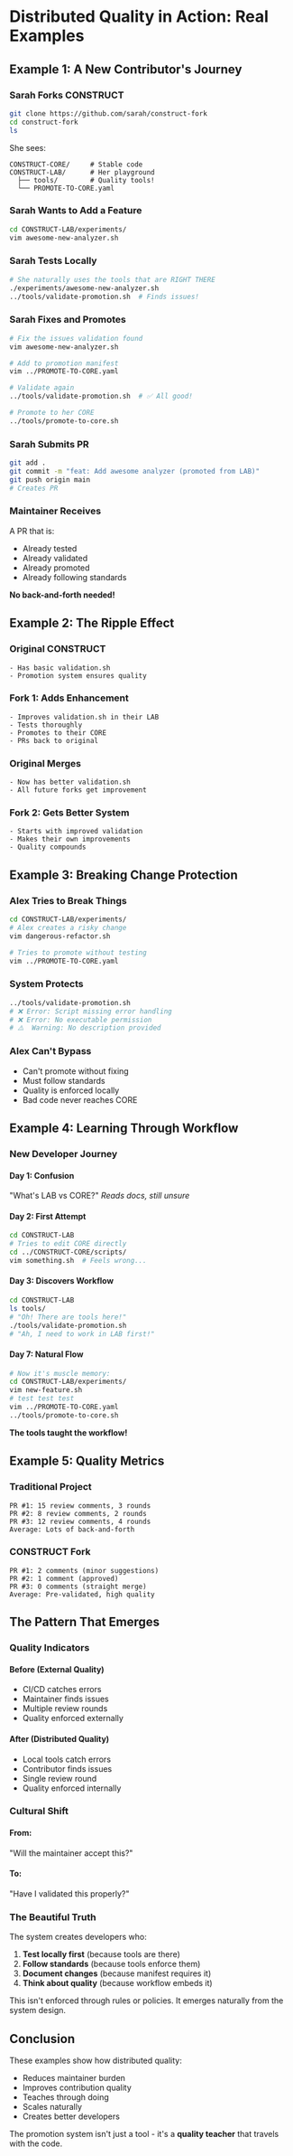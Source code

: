 # Distributed Quality in Action: Real Examples

## Example 1: A New Contributor's Journey

### Sarah Forks CONSTRUCT
```bash
git clone https://github.com/sarah/construct-fork
cd construct-fork
ls
```

She sees:
```
CONSTRUCT-CORE/     # Stable code
CONSTRUCT-LAB/      # Her playground
  ├── tools/        # Quality tools!
  └── PROMOTE-TO-CORE.yaml
```

### Sarah Wants to Add a Feature
```bash
cd CONSTRUCT-LAB/experiments/
vim awesome-new-analyzer.sh
```

### Sarah Tests Locally
```bash
# She naturally uses the tools that are RIGHT THERE
./experiments/awesome-new-analyzer.sh
../tools/validate-promotion.sh  # Finds issues!
```

### Sarah Fixes and Promotes
```bash
# Fix the issues validation found
vim awesome-new-analyzer.sh

# Add to promotion manifest
vim ../PROMOTE-TO-CORE.yaml

# Validate again
../tools/validate-promotion.sh  # ✅ All good!

# Promote to her CORE
../tools/promote-to-core.sh
```

### Sarah Submits PR
```bash
git add .
git commit -m "feat: Add awesome analyzer (promoted from LAB)"
git push origin main
# Creates PR
```

### Maintainer Receives
A PR that is:
- Already tested
- Already validated  
- Already promoted
- Already following standards

**No back-and-forth needed!**

## Example 2: The Ripple Effect

### Original CONSTRUCT
```
- Has basic validation.sh
- Promotion system ensures quality
```

### Fork 1: Adds Enhancement
```
- Improves validation.sh in their LAB
- Tests thoroughly
- Promotes to their CORE
- PRs back to original
```

### Original Merges
```
- Now has better validation.sh
- All future forks get improvement
```

### Fork 2: Gets Better System
```
- Starts with improved validation
- Makes their own improvements
- Quality compounds
```

## Example 3: Breaking Change Protection

### Alex Tries to Break Things
```bash
cd CONSTRUCT-LAB/experiments/
# Alex creates a risky change
vim dangerous-refactor.sh

# Tries to promote without testing
vim ../PROMOTE-TO-CORE.yaml
```

### System Protects
```bash
../tools/validate-promotion.sh
# ❌ Error: Script missing error handling
# ❌ Error: No executable permission
# ⚠️  Warning: No description provided
```

### Alex Can't Bypass
- Can't promote without fixing
- Must follow standards
- Quality is enforced locally
- Bad code never reaches CORE

## Example 4: Learning Through Workflow

### New Developer Journey

#### Day 1: Confusion
"What's LAB vs CORE?"
*Reads docs, still unsure*

#### Day 2: First Attempt
```bash
cd CONSTRUCT-LAB
# Tries to edit CORE directly
cd ../CONSTRUCT-CORE/scripts/
vim something.sh  # Feels wrong...
```

#### Day 3: Discovers Workflow
```bash
cd CONSTRUCT-LAB
ls tools/
# "Oh! There are tools here!"
./tools/validate-promotion.sh
# "Ah, I need to work in LAB first!"
```

#### Day 7: Natural Flow
```bash
# Now it's muscle memory:
cd CONSTRUCT-LAB/experiments/
vim new-feature.sh
# test test test
vim ../PROMOTE-TO-CORE.yaml
../tools/promote-to-core.sh
```

**The tools taught the workflow!**

## Example 5: Quality Metrics

### Traditional Project
```
PR #1: 15 review comments, 3 rounds
PR #2: 8 review comments, 2 rounds  
PR #3: 12 review comments, 4 rounds
Average: Lots of back-and-forth
```

### CONSTRUCT Fork
```
PR #1: 2 comments (minor suggestions)
PR #2: 1 comment (approved)
PR #3: 0 comments (straight merge)
Average: Pre-validated, high quality
```

## The Pattern That Emerges

### Quality Indicators

#### Before (External Quality)
- CI/CD catches errors
- Maintainer finds issues
- Multiple review rounds
- Quality enforced externally

#### After (Distributed Quality)
- Local tools catch errors
- Contributor finds issues
- Single review round
- Quality enforced internally

### Cultural Shift

#### From:
"Will the maintainer accept this?"

#### To:
"Have I validated this properly?"

### The Beautiful Truth

The system creates developers who:
1. **Test locally first** (because tools are there)
2. **Follow standards** (because tools enforce them)
3. **Document changes** (because manifest requires it)
4. **Think about quality** (because workflow embeds it)

This isn't enforced through rules or policies. It emerges naturally from the system design.

## Conclusion

These examples show how distributed quality:
- Reduces maintainer burden
- Improves contribution quality
- Teaches through doing
- Scales naturally
- Creates better developers

The promotion system isn't just a tool - it's a **quality teacher** that travels with the code.